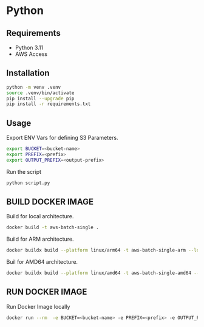 # Python

## Requirements
+ Python 3.11
+ AWS Access

## Installation
```bash
python -m venv .venv
source .venv/bin/activate
pip install --upgrade pip
pip install -r requirements.txt
```

## Usage
Export ENV Vars for defining S3 Parameters.

```bash
export BUCKET=<bucket-name>
export PREFIX=<prefix>
export OUTPUT_PREFIX=<output-prefix>
```

Run the script
```bash
python script.py
```

## BUILD DOCKER IMAGE
 Build for local architecture.
```bash
docker build -t aws-batch-single . 
```

Build for ARM architecture.
```bash
docker buildx build --platform linux/arm64 -t aws-batch-single-arm --load .
```

Buil for AMD64 architecture.
```bash
docker buildx build --platform linux/amd64 -t aws-batch-single-amd64 --load .
```

## RUN DOCKER IMAGE
Run Docker Image locally
```bash
docker run --rm  -e BUCKET=<bucket-name> -e PREFIX=<prefix> -e OUTPUT_PREFIX=<output-prefix> -e AWS_ACCESS_KEY_ID=<access-key> -e AWS_SECRET_ACCESS_KEY=<secret-access-key> -e AWS_SESSION_TOKEN=<session-token> -e AWS_DEFAULT_REGION=<region> aws-batch-single
```


